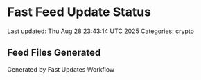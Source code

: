 # Fast Feed Update Status
Last updated: Thu Aug 28 23:43:14 UTC 2025
Categories: crypto

## Feed Files Generated

Generated by Fast Updates Workflow
